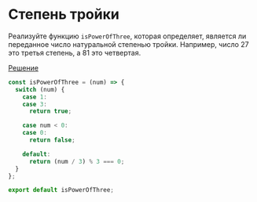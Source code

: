# Степень тройки

Реализуйте функцию `isPowerOfThree`, которая определяет, является ли переданное число натуральной степенью тройки. Например, число 27 это третья степень, а 81 это четвертая.

[Решение](../../src/introduction-to-programming/isPowerOfThree.js)

```javascript
const isPowerOfThree = (num) => {
  switch (num) {
    case 1:
    case 3:
      return true;

    case num < 0:
    case 0:
      return false;

    default:
      return (num / 3) % 3 === 0;
  }
};

export default isPowerOfThree;
```